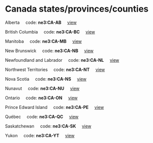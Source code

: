 # Canada states/provinces/counties
Alberta&nbsp;&nbsp;&nbsp;&nbsp;&nbsp;code: **ne3:CA-AB**&nbsp;&nbsp;&nbsp;&nbsp;&nbsp;[view](../../export/geojson/medium/ne3/ca/ab.geojson)&nbsp;&nbsp;&nbsp;&nbsp;&nbsp;


British Columbia&nbsp;&nbsp;&nbsp;&nbsp;&nbsp;code: **ne3:CA-BC**&nbsp;&nbsp;&nbsp;&nbsp;&nbsp;[view](../../export/geojson/medium/ne3/ca/bc.geojson)&nbsp;&nbsp;&nbsp;&nbsp;&nbsp;


Manitoba&nbsp;&nbsp;&nbsp;&nbsp;&nbsp;code: **ne3:CA-MB**&nbsp;&nbsp;&nbsp;&nbsp;&nbsp;[view](../../export/geojson/medium/ne3/ca/mb.geojson)&nbsp;&nbsp;&nbsp;&nbsp;&nbsp;


New Brunswick&nbsp;&nbsp;&nbsp;&nbsp;&nbsp;code: **ne3:CA-NB**&nbsp;&nbsp;&nbsp;&nbsp;&nbsp;[view](../../export/geojson/medium/ne3/ca/nb.geojson)&nbsp;&nbsp;&nbsp;&nbsp;&nbsp;


Newfoundland and Labrador&nbsp;&nbsp;&nbsp;&nbsp;&nbsp;code: **ne3:CA-NL**&nbsp;&nbsp;&nbsp;&nbsp;&nbsp;[view](../../export/geojson/medium/ne3/ca/nl.geojson)&nbsp;&nbsp;&nbsp;&nbsp;&nbsp;


Northwest Territories&nbsp;&nbsp;&nbsp;&nbsp;&nbsp;code: **ne3:CA-NT**&nbsp;&nbsp;&nbsp;&nbsp;&nbsp;[view](../../export/geojson/medium/ne3/ca/nt.geojson)&nbsp;&nbsp;&nbsp;&nbsp;&nbsp;


Nova Scotia&nbsp;&nbsp;&nbsp;&nbsp;&nbsp;code: **ne3:CA-NS**&nbsp;&nbsp;&nbsp;&nbsp;&nbsp;[view](../../export/geojson/medium/ne3/ca/ns.geojson)&nbsp;&nbsp;&nbsp;&nbsp;&nbsp;


Nunavut&nbsp;&nbsp;&nbsp;&nbsp;&nbsp;code: **ne3:CA-NU**&nbsp;&nbsp;&nbsp;&nbsp;&nbsp;[view](../../export/geojson/medium/ne3/ca/nu.geojson)&nbsp;&nbsp;&nbsp;&nbsp;&nbsp;


Ontario&nbsp;&nbsp;&nbsp;&nbsp;&nbsp;code: **ne3:CA-ON**&nbsp;&nbsp;&nbsp;&nbsp;&nbsp;[view](../../export/geojson/medium/ne3/ca/on.geojson)&nbsp;&nbsp;&nbsp;&nbsp;&nbsp;


Prince Edward Island&nbsp;&nbsp;&nbsp;&nbsp;&nbsp;code: **ne3:CA-PE**&nbsp;&nbsp;&nbsp;&nbsp;&nbsp;[view](../../export/geojson/medium/ne3/ca/pe.geojson)&nbsp;&nbsp;&nbsp;&nbsp;&nbsp;


Québec&nbsp;&nbsp;&nbsp;&nbsp;&nbsp;code: **ne3:CA-QC**&nbsp;&nbsp;&nbsp;&nbsp;&nbsp;[view](../../export/geojson/medium/ne3/ca/qc.geojson)&nbsp;&nbsp;&nbsp;&nbsp;&nbsp;


Saskatchewan&nbsp;&nbsp;&nbsp;&nbsp;&nbsp;code: **ne3:CA-SK**&nbsp;&nbsp;&nbsp;&nbsp;&nbsp;[view](../../export/geojson/medium/ne3/ca/sk.geojson)&nbsp;&nbsp;&nbsp;&nbsp;&nbsp;


Yukon&nbsp;&nbsp;&nbsp;&nbsp;&nbsp;code: **ne3:CA-YT**&nbsp;&nbsp;&nbsp;&nbsp;&nbsp;[view](../../export/geojson/medium/ne3/ca/yt.geojson)&nbsp;&nbsp;&nbsp;&nbsp;&nbsp;

